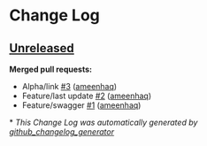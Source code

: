 # Change Log

## [Unreleased](https://github.com/ONSdigital/sbr-api/tree/HEAD)

**Merged pull requests:**

- Alpha/link [\#3](https://github.com/ONSdigital/sbr-api/pull/3) ([ameenhaq](https://github.com/ameenhaq))
- Feature/last update [\#2](https://github.com/ONSdigital/sbr-api/pull/2) ([ameenhaq](https://github.com/ameenhaq))
- Feature/swagger [\#1](https://github.com/ONSdigital/sbr-api/pull/1) ([ameenhaq](https://github.com/ameenhaq))



\* *This Change Log was automatically generated by [github_changelog_generator](https://github.com/skywinder/Github-Changelog-Generator)*